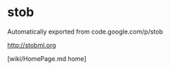 # stob
Automatically exported from code.google.com/p/stob

http://stobml.org

[wiki/HomePage.md home]
